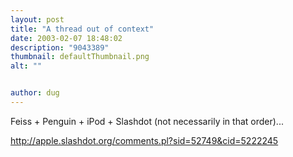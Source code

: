 ```yaml
---
layout: post
title: "A thread out of context"
date: 2003-02-07 18:48:02
description: "9043389"
thumbnail: defaultThumbnail.png
alt: ""


author: dug
---
```


<p>Feiss + Penguin + iPod + Slashdot (not necessarily in that order)...</p>

<p><a href="http://apple.slashdot.org/comments.pl?sid=52749&amp;cid=5222245">http://apple.slashdot.org/comments.pl?sid=52749&amp;cid=5222245</a></p>
